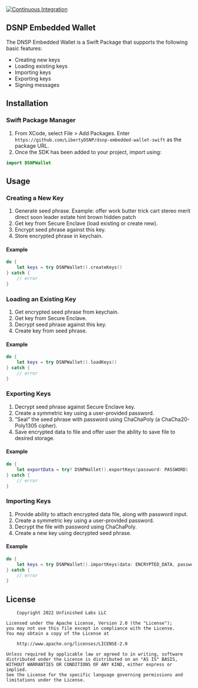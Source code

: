 <a href="https://github.com/LibertyDSNP/dsnp-embedded-wallet-swift/actions">
  <img src="https://github.com/LibertyDSNP/dsnp-embedded-wallet-swift/actions/workflows/swift.yml/badge.svg" alt="Continuous Integration">
</a>

## DSNP Embedded Wallet

The DNSP Embedded Wallet is a Swift Package that supports the following basic features:
* Creating new keys
* Loading existing keys
* Importing keys
* Exporting keys
* Signing messages

## Installation

### Swift Package Manager

1. From XCode, select File > Add Packages. Enter `https://github.com/LibertyDSNP/dsnp-embedded-wallet-swift` as the package URL.
2. Once the SDK has been added to your project, import using:

```swift
import DSNPWallet
```

## Usage

### Creating a New Key
1. Generate seed phrase. Example: offer work butter trick cart stereo merit direct soon leader estate hint brown hidden patch
2. Get key from Secure Enclave (load existing or create new).
3. Encrypt seed phrase against this key.
4. Store encrypted phrase in keychain.

#### Example

```swift
do {
    let keys = try DSNPWallet().createKeys()
} catch {
    // error
}
```

### Loading an Existing Key
1. Get encrypted seed phrase from keychain.
2. Get key from Secure Enclave.
3. Decrypt seed phrase against this key.
4. Create key from seed phrase.

#### Example

```swift
do {
    let keys = try DSNPWallet().loadKeys()
} catch {
    // error
}
```

### Exporting Keys
1. Decrypt seed phrase against Secure Enclave key.
2. Create a symmetric key using a user-provided password.
3. “Seal” the seed phrase with password using ChaChaPoly (a ChaCha20-Poly1305 cipher).
4. Save encrypted data to file and offer user the ability to save file to desired storage. 

#### Example

```swift
do {
    let exportData = try? DSNPWallet().exportKeys(password: PASSWORD)
} catch {
    // error
}
```

### Importing Keys
1. Provide ability to attach encrypted data file, along with password input. 
2. Create a symmetric key using a user-provided password.
3. Decrypt the file with password using ChaChaPoly.
4. Create a new key using decrypted seed phrase.

#### Example

```swift
do {
    let keys = try DSNPWallet().importKeys(data: ENCRYPTED_DATA, password: PASSWORD)
} catch {
    // error
}
```

## License

        Copyright 2022 Unfinished Labs LLC

    Licensed under the Apache License, Version 2.0 (the "License");
    you may not use this file except in compliance with the License.
    You may obtain a copy of the License at

        http://www.apache.org/licenses/LICENSE-2.0

    Unless required by applicable law or agreed to in writing, software
    distributed under the License is distributed on an "AS IS" BASIS,
    WITHOUT WARRANTIES OR CONDITIONS OF ANY KIND, either express or implied.
    See the License for the specific language governing permissions and
    limitations under the License.
